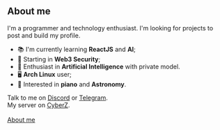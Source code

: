 ## About me 
I'm a programmer and technology enthusiast. I'm looking for projects to post and build my profile.
- 📚 I'm currently learning **ReactJS** and **AI**;
- 📖 Starting in **Web3 Security**;
- 🧠 Enthusiast in **Artificial Intelligence** with private model. 
- 🖥️ **Arch Linux** user;
- 🎹 Interested in **piano** and **Astronomy**.

Talk to me on [Discord](https://discord.com/users/314858301726785546) or [Telegram](https://t.me/zDragonSK). <br>
My server on [CyberZ](https://discord.gg/cyberz).
<br> <br>
[About me](https://zdragonsk.top)
